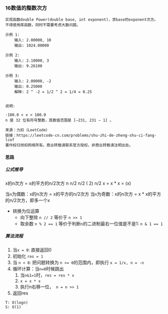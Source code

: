 ### 16数值的整数次方

```
实现函数double Power(double base, int exponent)，求base的exponent次方。
不得使用库函数，同时不需要考虑大数问题。

示例 1:
    输入: 2.00000, 10
    输出: 1024.00000

示例 2:
    输入: 2.10000, 3
    输出: 9.26100

示例 3:
    输入: 2.00000, -2
    输出: 0.25000
    解释: 2 ^ -2 = 1/2 ^ 2 = 1/4 = 0.25
 

说明:

-100.0 < x < 100.0
n 是 32 位有符号整数，其数值范围是 [−231, 231 − 1] 。

来源：力扣（LeetCode）
链接：https://leetcode-cn.com/problems/shu-zhi-de-zheng-shu-ci-fang-lcof
著作权归领扣网络所有。商业转载请联系官方授权，非商业转载请注明出处。
```

#### 思路

##### 公式推导
x的n次方 = x的平方的n/2次方
 n      n/2      n/2     ( 2) n/2
x   =  x    *   x   =    (x)

当`n`为偶数：x的n次方 = x的平方的n/2次方
当`n`为奇数：x的n次方 = x * x的平方的n/2次方，即多一个x

* 转换为位运算
    * 向下整除 `n // 2` 等价于 `n >> 1`
    * 取余数 `n % 2 == 1` 等价于判断`n`的二进制最右一位值是不是1: `n & 1 == 1`

##### 算法流程
1. 当`x = 0`: 直接返回0
2. 初始化 `res = 1`
3. 当 `n < 0`: 把问题转换为 `n >= 0`的范围内，即执行 `x = 1/x, n = -n`
4. 循环计算：当`n=0`时候跳出
    1. 当`n&1=1`时，`res = res * x`
    2. `x = x * x`
    3. 执行n右移一位，` n = n >> 1`
5. 返回res

```
T: O(logn)
S: O(1)
```

  